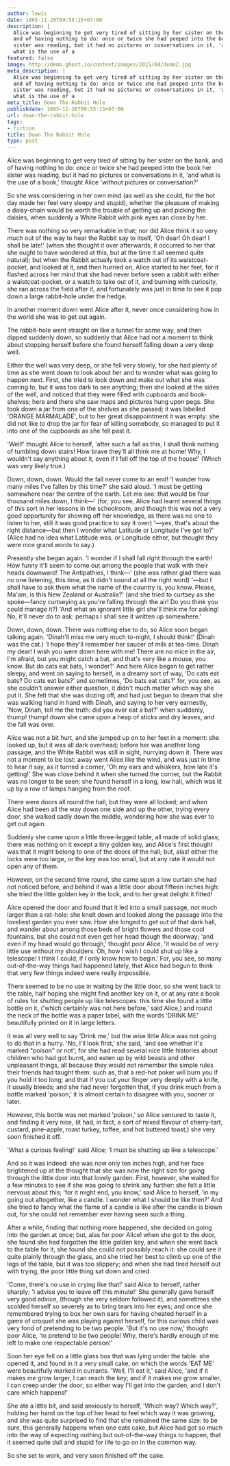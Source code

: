 ```yaml
---
author: lewis
date: 1865-11-26T09:55:15+07:00
description: |
  Alice was beginning to get very tired of sitting by her sister on the bank,
  and of having nothing to do: once or twice she had peeped into the book her
  sister was reading, but it had no pictures or conversations in it, 'and
  what is the use of a
featured: false
image: http://demo.ghost.io/content/images/2015/04/demo2.jpg
meta_description: |
  Alice was beginning to get very tired of sitting by her sister on the bank,
  and of having nothing to do: once or twice she had peeped into the book her
  sister was reading, but it had no pictures or conversations in it, 'and
  what is the use of a
meta_title: Down The Rabbit Hole
publishdate: 1865-11-26T09:55:15+07:00
url: down-the-rabbit-hole
tags:
- fiction
title: Down The Rabbit Hole
type: post
---
```


Alice was beginning to get very tired of sitting by her sister on the bank, and 
of having nothing to do: once or twice she had peeped into the book her sister
was reading, but it had no pictures or conversations in it, 'and what is the use
of a book,' thought Alice 'without pictures or conversation?'

So she was considering in her own mind (as well as she could, for the hot day
made her feel very sleepy and stupid), whether the pleasure of making a
daisy-chain would be worth the trouble of getting up and picking the daisies,
when suddenly a White Rabbit with pink eyes ran close by her.

There was nothing so very remarkable in that; nor did Alice think it so very
much out of the way to hear the Rabbit say to itself, 'Oh dear! Oh dear! I shall
be late!' (when she thought it over afterwards, it occurred to her that she
ought to have wondered at this, but at the time it all seemed quite natural);
but when the Rabbit actually took a watch out of its waistcoat-pocket, and
looked at it, and then hurried on, Alice started to her feet, for it flashed
across her mind that she had never before seen a rabbit with either a
waistcoat-pocket, or a watch to take out of it, and burning with curiosity, she
ran across the field after it, and fortunately was just in time to see it pop
down a large rabbit-hole under the hedge.

In another moment down went Alice after it, never once considering how in the
world she was to get out again.

The rabbit-hole went straight on like a tunnel for some way, and then dipped
suddenly down, so suddenly that Alice had not a moment to think about stopping
herself before she found herself falling down a very deep well.

Either the well was very deep, or she fell very slowly, for she had plenty of
time as she went down to look about her and to wonder what was going to happen
next. First, she tried to look down and make out what she was coming to, but it
was too dark to see anything; then she looked at the sides of the well, and
noticed that they were filled with cupboards and book-shelves; here and there
she saw maps and pictures hung upon pegs. She took down a jar from one of the
shelves as she passed; it was labelled 'ORANGE MARMALADE', but to her great
disappointment it was empty: she did not like to drop the jar for fear of
killing somebody, so managed to put it into one of the cupboards as she fell
past it.

'Well!' thought Alice to herself, 'after such a fall as this, I shall think
nothing of tumbling down stairs! How brave they'll all think me at home! Why,
I wouldn't say anything about it, even if I fell off the top of the house!'
(Which was very likely true.)

Down, down, down. Would the fall never come to an end! 'I wonder how many miles
I've fallen by this time?' she said aloud. 'I must be getting somewhere near the
centre of the earth. Let me see: that would be four thousand miles down, I
think—' (for, you see, Alice had learnt several things of this sort in her
lessons in the schoolroom, and though this was not a very good opportunity for
showing off her knowledge, as there was no one to listen to her, still it was
good practice to say it over) '—yes, that's about the right distance—but then I
wonder what Latitude or Longitude I've got to?' (Alice had no idea what Latitude
was, or Longitude either, but thought they were nice grand words to say.)

Presently she began again. 'I wonder if I shall fall right through the earth!
How funny it'll seem to come out among the people that walk with their heads
downward! The Antipathies, I think—' (she was rather glad there was no one
listening, this time, as it didn't sound at all the right word) '—but I shall
have to ask them what the name of the country is, you know. Please, Ma'am, is
this New Zealand or Australia?' (and she tried to curtsey as she spoke—fancy
curtseying as you're falling through the air! Do you think you could manage it?)
'And what an ignorant little girl she'll think me for asking! No, it'll never do
to ask: perhaps I shall see it written up somewhere.'

Down, down, down. There was nothing else to do, so Alice soon began talking
again. 'Dinah'll miss me very much to-night, I should think!' (Dinah was the
cat.) 'I hope they'll remember her saucer of milk at tea-time. Dinah my dear! I
wish you were down here with me! There are no mice in the air, I'm afraid, but
you might catch a bat, and that's very like a mouse, you know. But do cats eat
bats, I wonder?' And here Alice began to get rather sleepy, and went on saying
to herself, in a dreamy sort of way, 'Do cats eat bats? Do cats eat bats?' and
sometimes, 'Do bats eat cats?' for, you see, as she couldn't answer either
question, it didn't much matter which way she put it. She felt that she was
dozing off, and had just begun to dream that she was walking hand in hand with
Dinah, and saying to her very earnestly, 'Now, Dinah, tell me the truth: did you
ever eat a bat?' when suddenly, thump! thump! down she came upon a heap of
sticks and dry leaves, and the fall was over.

Alice was not a bit hurt, and she jumped up on to her feet in a moment: she
looked up, but it was all dark overhead; before her was another long passage,
and the White Rabbit was still in sight, hurrying down it. There was not a
moment to be lost: away went Alice like the wind, and was just in time to hear
it say, as it turned a corner, 'Oh my ears and whiskers, how late it's getting!'
She was close behind it when she turned the corner, but the Rabbit was no longer
to be seen: she found herself in a long, low hall, which was lit up by a row of
lamps hanging from the roof.

There were doors all round the hall, but they were all locked; and when Alice
had been all the way down one side and up the other, trying every door, she
walked sadly down the middle, wondering how she was ever to get out again.

Suddenly she came upon a little three-legged table, all made of solid glass;
there was nothing on it except a tiny golden key, and Alice's first thought was
that it might belong to one of the doors of the hall; but, alas! either the
locks were too large, or the key was too small, but at any rate it would not
open any of them.

However, on the second time round, she came upon a low curtain she had not
noticed before, and behind it was a little door about fifteen inches high: she
tried the little golden key in the lock, and to her great delight it fitted!

Alice opened the door and found that it led into a small passage, not much
larger than a rat-hole: she knelt down and looked along the passage into the
loveliest garden you ever saw. How she longed to get out of that dark hall, and
wander about among those beds of bright flowers and those cool fountains, but
she could not even get her head though the doorway; 'and even if my head would
go through,' thought poor Alice, 'it would be of very little use without my
shoulders. Oh, how I wish I could shut up like a telescope! I think I could, if
I only know how to begin.' For, you see, so many out-of-the-way things had
happened lately, that Alice had begun to think that very few things indeed were
really impossible.

There seemed to be no use in waiting by the little door, so she went back to the
table, half hoping she might find another key on it, or at any rate a book of
rules for shutting people up like telescopes: this time she found a little
bottle on it, ('which certainly was not here before,' said Alice,) and round
the neck of the bottle was a paper label, with the words 'DRINK ME' beautifully
printed on it in large letters.

It was all very well to say 'Drink me,' but the wise little Alice was not going
to do that in a hurry. 'No, I'll look first,' she said, 'and see whether it's
marked "poison" or not'; for she had read several nice little histories about
children who had got burnt, and eaten up by wild beasts and other unpleasant
things, all because they would not remember the simple rules their friends had
taught them: such as, that a red-hot poker will burn you if you hold it too
long; and that if you cut your finger very deeply with a knife, it usually
bleeds; and she had never forgotten that, if you drink much from a bottle marked
'poison,' it is almost certain to disagree with you, sooner or later.

However, this bottle was not marked 'poison,' so Alice ventured to taste it, and
finding it very nice, (it had, in fact, a sort of mixed flavour of cherry-tart,
custard, pine-apple, roast turkey, toffee, and hot buttered toast,) she very
soon finished it off.

'What a curious feeling!' said Alice; 'I must be shutting up like a telescope.'

And so it was indeed: she was now only ten inches high, and her face brightened
up at the thought that she was now the right size for going through the little
door into that lovely garden. First, however, she waited for a few minutes to
see if she was going to shrink any further: she felt a little nervous about
this; 'for it might end, you know,' said Alice to herself, 'in my going out
altogether, like a candle. I wonder what I should be like then?' And she tried
to fancy what the flame of a candle is like after the candle is blown out, for
she could not remember ever having seen such a thing.

After a while, finding that nothing more happened, she decided on going into the
garden at once; but, alas for poor Alice! when she got to the door, she found
she had forgotten the little golden key, and when she went back to the table for
it, she found she could not possibly reach it: she could see it quite plainly
through the glass, and she tried her best to climb up one of the legs of the
table, but it was too slippery; and when she had tired herself out with trying,
the poor little thing sat down and cried.

'Come, there's no use in crying like that!' said Alice to herself, rather
sharply; 'I advise you to leave off this minute!' She generally gave herself
very good advice, (though she very seldom followed it), and sometimes she
scolded herself so severely as to bring tears into her eyes; and once she
remembered trying to box her own ears for having cheated herself in a game of
croquet she was playing against herself, for this curious child was very fond of
pretending to be two people. 'But it's no use now,' thought poor Alice, 'to
pretend to be two people! Why, there's hardly enough of me left to make one
respectable person!'

Soon her eye fell on a little glass box that was lying under the table: she
opened it, and found in it a very small cake, on which the words 'EAT ME' were
beautifully marked in currants. 'Well, I'll eat it,' said Alice, 'and if it
makes me grow larger, I can reach the key; and if it makes me grow smaller, I
can creep under the door; so either way I'll get into the garden, and I don't
care which happens!'

She ate a little bit, and said anxiously to herself, 'Which way? Which way?',
holding her hand on the top of her head to feel which way it was growing, and
she was quite surprised to find that she remained the same size: to be sure,
this generally happens when one eats cake, but Alice had got so much into the
way of expecting nothing but out-of-the-way things to happen, that it seemed
quite dull and stupid for life to go on in the common way.

So she set to work, and very soon finished off the cake.
